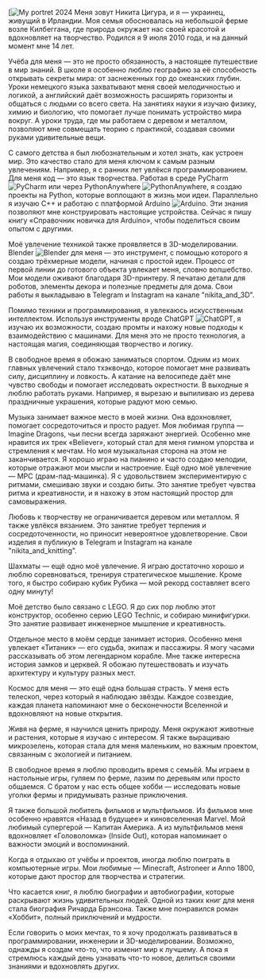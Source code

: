 [![My portret 2024]()
Меня зовут Никита Цигура, и я — украинец, живущий в Ирландии. Моя семья обосновалась на небольшой ферме возле Килбеггана, где природа окружает нас своей красотой и вдохновляет на творчество. Родился я 9 июля 2010 года, и на данный момент мне 14 лет.

Учёба для меня — это не просто обязанность, а настоящее путешествие в мир знаний. В школе я особенно люблю географию за её способность открывать секреты мира: от заснеженных гор до океанских глубин. Уроки немецкого языка захватывают меня своей мелодичностью и логикой, а английский даёт возможность расширять горизонты и общаться с людьми со всего света. На занятиях науки я изучаю физику, химию и биологию, что помогает лучше понимать устройство мира вокруг. А уроки труда, где мы работаем с деревом и металлом, позволяют мне совмещать теорию с практикой, создавая своими руками удивительные вещи.

С самого детства я был любознательным и хотел знать, как устроен мир. Это качество стало для меня ключом к самым разным увлечениям. Например, я с ранних лет увлёкся программированием. Для меня код — это язык творчества. Работая в среде PyCharm ![PyCharm](https://img.shields.io/badge/pycharm-143?style=for-the-badge&logo=pycharm&logoColor=black&color=black&labelColor=green) или через PythonAnywhere ![PythonAnywhere](https://img.shields.io/badge/pythonanywhere-%232F9FD7.svg?style=for-the-badge&logo=pythonanywhere&logoColor=151515), я создаю проекты на Python, которые воплощают в жизнь мои идеи. Параллельно я изучаю C++ и работаю с платформой Arduino ![Arduino](https://img.shields.io/badge/-Arduino-00979D?style=for-the-badge&logo=Arduino&logoColor=white). Эти знания позволяют мне конструировать настоящие устройства. Сейчас я пишу книгу «Справочник новичка для Arduino», чтобы поделиться своим опытом с другими.

Моё увлечение техникой также проявляется в 3D-моделировании. Blender ![Blender](https://img.shields.io/badge/blender-%23F5792A.svg?style=for-the-badge&logo=blender&logoColor=white) для меня — это инструмент, с помощью которого я создаю трёхмерные модели, начиная с простой идеи. Процесс от первой линии до готового объекта увлекает меня, словно волшебство. Мои модели оживают благодаря 3D-принтеру. Я печатаю детали для роботов, элементы декора и полезные предметы для дома. Свои работы я выкладываю в Telegram и Instagram на канале "nikita_and_3D".

Помимо техники и программирования, я увлекаюсь искусственным интеллектом. Используя инструменты вроде ChatGPT ![ChatGPT](https://img.shields.io/badge/chatGPT-74aa9c?style=for-the-badge&logo=openai&logoColor=white), я изучаю их возможности, создаю промты и нахожу новые подходы к взаимодействию с машинами. Для меня это не просто технология, а настоящая магия, соединяющая творчество и логику.

В свободное время я обожаю заниматься спортом. Одним из моих главных увлечений стало тхэквондо, которое помогает мне развивать силу, дисциплину и ловкость. А катание на велосипеде даёт мне чувство свободы и помогает исследовать окрестности. В выходные я люблю работать руками. Например, я вырезаю и выпиливаю из дерева праздничные украшения, которые радуют мою семью.

Музыка занимает важное место в моей жизни. Она вдохновляет, помогает сосредоточиться и просто радует. Моя любимая группа — Imagine Dragons, чьи песни всегда заряжают энергией. Особенно мне нравится их трек «Believer», который стал для меня гимном упорства и стремления к мечтам. Но моя музыкальная сторона на этом не заканчивается. Я хорошо играю на пианино и часто создаю мелодии, которые отражают мои мысли и настроение. Ещё одно моё увлечение — MPC (драм-пад-машинка). Я с удовольствием экспериментирую с ритмами, смешиваю звуки и создаю биты. Это занятие требует чувства ритма и креативности, и я нахожу в этом настоящий простор для самовыражения.

Любовь к творчеству не ограничивается деревом или металлом. Я также увлёкся вязанием. Это занятие требует терпения и сосредоточенности, но приносит невероятное удовлетворение. Свои изделия я публикую в Telegram и Instagram на канале "nikita_and_knitting".

Шахматы — ещё одно моё увлечение. Я играю достаточно хорошо и люблю соревноваться, тренируя стратегическое мышление. Кроме того, я быстро собираю кубик Рубика — мой рекорд составляет всего одну минуту!

Моё детство было связано с LEGO. Я до сих пор люблю этот конструктор, особенно серию LEGO Technic, и собираю минифигурки. Это занятие развивает инженерное мышление и креативность.

Отдельное место в моём сердце занимает история. Особенно меня увлекает «Титаник» — его судьба, экипаж и пассажиры. Я могу часами рассказывать об этом легендарном корабле. Мне также интересна история замков и церквей. Я обожаю путешествовать и изучать архитектуру и культуру разных мест.

Космос для меня — это ещё одна большая страсть. У меня есть телескоп, через который я наблюдаю звёзды. Каждое созвездие, каждая планета напоминают мне о бесконечности Вселенной и вдохновляют на новые открытия.

Живя на ферме, я научился ценить природу. Меня окружают животные и растения, которые я изучаю с интересом. Я также выращиваю микрозелень, которая стала для меня маленьким, но важным проектом, связанным с экологией и питанием.

В свободное время я люблю проводить время с семьёй. Мы играем в настольные игры, гуляем по ферме, лазим по деревьям или просто общаемся. С братом у нас есть общее хобби — исследовать новые уголки фермы и придумывать разные приключения.

Я также большой любитель фильмов и мультфильмов. Из фильмов мне особенно нравятся «Назад в будущее» и киновселенная Marvel. Мой любимый супергерой — Капитан Америка. А из мультфильмов меня вдохновляет «Головоломка» (Inside Out), которая напоминает о важности эмоций и воспоминаний.

Когда я отдыхаю от учёбы и проектов, иногда люблю поиграть в компьютерные игры. Мои любимые — Minecraft, Astroneer и Anno 1800, которые дают простор для творчества и стратегии.

Что касается книг, я люблю биографии и автобиографии, которые раскрывают жизнь удивительных людей. Одной из таких книг для меня стала биография Ричарда Брэнсона. Также мне понравился роман «Хоббит», полный приключений и мудрости.

Если говорить о моих мечтах, то я хочу продолжать развиваться в программировании, инженерии и 3D-моделировании. Возможно, однажды я создам что-то, что изменит мир к лучшему. А пока я стремлюсь каждый день узнавать что-то новое, делиться своими знаниями и вдохновлять других.
